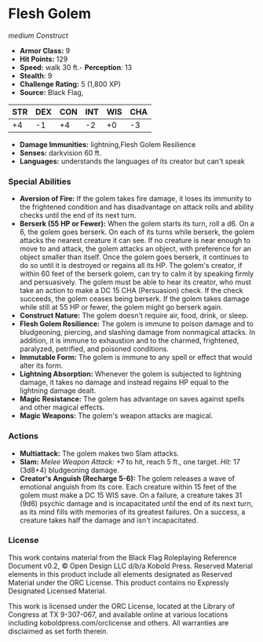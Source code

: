 # Flesh Golem

*medium* *Construct*

- **Armor Class:** 9
- **Hit Points:** 129 
- **Speed:** walk 30 ft.- **Perception**: 13
- **Stealth**: 9
- **Challenge Rating:** 5 (1,800 XP)
- **Source:** Black Flag,

| STR | DEX | CON | INT | WIS | CHA |
| --- | --- | --- | --- | --- | --- |
| +4 | -1 | +4 | -2 | +0 | -3 |

- **Damage Immunities:** lightning,Flesh Golem Resilience
- **Senses:** darkvision 60 ft.
- **Languages:** understands the languages of its creator but can't speak

### Special Abilities

- **Aversion of Fire:** If the golem takes fire damage, it loses its immunity to the frightened condition and has disadvantage on attack rolls and ability checks until the end of its next turn.
- **Berserk (55 HP or Fewer):** When the golem starts its turn, roll a d6. On a 6, the golem goes berserk. On each of its turns while berserk, the golem attacks the nearest creature it can see. If no creature is near enough to move to and attack, the golem attacks an object, with preference for an object smaller than itself. Once the golem goes berserk, it continues to do so until it is destroyed or regains all its HP. The golem's creator, if within 60 feet of the berserk golem, can try to calm it by speaking firmly and persuasively. The golem must be able to hear its creator, who must take an action to make a DC 15 CHA (Persuasion) check. If the check succeeds, the golem ceases being berserk. If the golem takes damage while still at 55 HP or fewer, the golem might go berserk again.
- **Construct Nature:** The golem doesn't require air, food, drink, or sleep.
- **Flesh Golem Resilience:** The golem is immune to poison damage and to bludgeoning, piercing, and slashing damage from nonmagical attacks. In addition, it is immune to exhaustion and to the charmed, frightened, paralyzed, petrified, and poisoned conditions.
- **Immutable Form:** The golem is immune to any spell or effect that would alter its form.
- **Lightning Absorption:** Whenever the golem is subjected to lightning damage, it takes no damage and instead regains HP equal to the lightning damage dealt.
- **Magic Resistance:** The golem has advantage on saves against spells and other magical effects.
- **Magic Weapons:** The golem's weapon attacks are magical.

### Actions

- **Multiattack:** The golem makes two Slam attacks.
- **Slam:** _Melee Weapon Attack:_ +7 to hit, reach 5 ft., one target. _Hit:_ 17 (3d8+4) bludgeoning damage.
- **Creator's Anguish (Recharge 5-6):** The golem releases a wave of emotional anguish from its core. Each creature within 15 feet of the golem must make a DC 15 WIS save. On a failure, a creature takes 31 (9d6) psychic damage and is incapacitated until the end of its next turn, as its mind fills with memories of its greatest failures. On a success, a creature takes half the damage and isn't incapacitated.


### License

This work contains material from the Black Flag Roleplaying Reference Document v0.2, © Open Design LLC d/b/a Kobold Press. Reserved Material elements in this product include all elements designated as Reserved Material under the ORC License. This product contains no Expressly Designated Licensed Material.

This work is licensed under the ORC License, located at the Library of Congress at TX 9-307-067, and available online at various locations including koboldpress.com/orclicense and others. All warranties are disclaimed as set forth therein.
